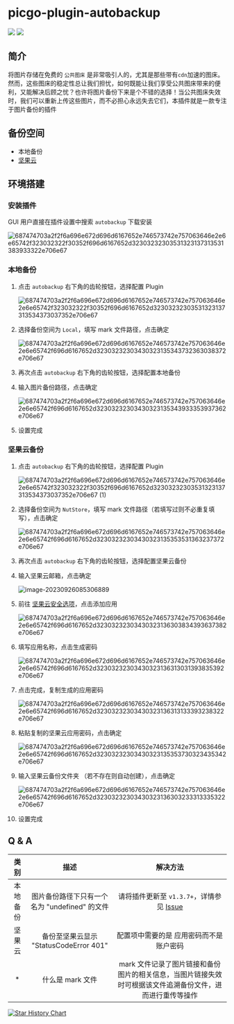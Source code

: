 # picgo-plugin-autobackup

![](https://img.shields.io/badge/release-v1.4.16-green) ![](https://img.shields.io/badge/License-MIT-blue)

## 简介

将图片存储在免费的 `公共图床` 是非常吸引人的，尤其是那些带有`cdn`加速的图床。然而，这些图床的稳定性总让我们担忧，如何既能让我们享受公共图床带来的便利，又能解决后顾之忧？也许将图片备份下来是个不错的选择！当公共图床失效时，我们可以重新上传这些图片，而不必担心永远失去它们，本插件就是一款专注于图片备份的插件

## 备份空间

- 本地备份
- [坚果云](https://www.jianguoyun.com/#/)

## 环境搭建

### 安装插件

GUI 用户直接在插件设置中搜索 `autobackup` 下载安装

![687474703a2f2f6a696e672d696d6167652e746573742e757063646e2e6e65742f323032322f30352f696d6167652d32303232303531323137313531383933322e706e67](https://image.krins.cloud/687474703a2f2f6a696e672d696d6167652e746573742e757063646e2e6e65742f323032322f30352f696d6167652d32303232303531323137313531383933322e706e67.png)

### 本地备份

1. 点击 `autobackup` 右下角的齿轮按钮，选择配置 Plugin

   ![687474703a2f2f6a696e672d696d6167652e746573742e757063646e2e6e65742f323032322f30352f696d6167652d32303232303531323137313534373037352e706e67](https://image.krins.cloud/687474703a2f2f6a696e672d696d6167652e746573742e757063646e2e6e65742f323032322f30352f696d6167652d32303232303531323137313534373037352e706e67.png)

3. 选择备份空间为 `Local`，填写 mark 文件路径，点击确定

   ![687474703a2f2f6a696e672d696d6167652e746573742e757063646e2e6e65742f696d6167652d32303232303430323135343732363038372e706e67](https://image.krins.cloud/687474703a2f2f6a696e672d696d6167652e746573742e757063646e2e6e65742f696d6167652d32303232303430323135343732363038372e706e67.png)

3. 再次点击 `autobackup` 右下角的齿轮按钮，选择配置本地备份

4. 输入图片备份路径，点击确定

   ![687474703a2f2f6a696e672d696d6167652e746573742e757063646e2e6e65742f696d6167652d32303232303430323135343933353937362e706e67](https://image.krins.cloud/687474703a2f2f6a696e672d696d6167652e746573742e757063646e2e6e65742f696d6167652d32303232303430323135343933353937362e706e67.png)

5. 设置完成

### 坚果云备份

1. 点击 `autobackup` 右下角的齿轮按钮，选择配置 Plugin

   ![687474703a2f2f6a696e672d696d6167652e746573742e757063646e2e6e65742f323032322f30352f696d6167652d32303232303531323137313534373037352e706e67 (1)](https://image.krins.cloud/687474703a2f2f6a696e672d696d6167652e746573742e757063646e2e6e65742f323032322f30352f696d6167652d32303232303531323137313534373037352e706e67%20(1).png)

3. 选择备份空间为 `NutStore`，填写 mark 文件路径（若填写过则不必重复填写），点击确定

   ![687474703a2f2f6a696e672d696d6167652e746573742e757063646e2e6e65742f696d6167652d32303232303430323135353531363237372e706e67](https://image.krins.cloud/687474703a2f2f6a696e672d696d6167652e746573742e757063646e2e6e65742f696d6167652d32303232303430323135353531363237372e706e67.png)

4. 再次点击 `autobackup` 右下角的齿轮按钮，选择配置坚果云备份

5. 输入坚果云邮箱，点击确定

   ![image-20230926085306889](https://image.krins.cloud/image-20230926085306889.png)

6. 前往 [坚果云安全选项](https://www.jianguoyun.com/#/safety)，点击添加应用

   ![687474703a2f2f6a696e672d696d6167652e746573742e757063646e2e6e65742f696d6167652d32303232303430323136303834393637382e706e67](https://image.krins.cloud/687474703a2f2f6a696e672d696d6167652e746573742e757063646e2e6e65742f696d6167652d32303232303430323136303834393637382e706e67.png)

6. 填写应用名称，点击生成密码

   ![687474703a2f2f6a696e672d696d6167652e746573742e757063646e2e6e65742f696d6167652d32303232303430323136313031393835392e706e67](https://image.krins.cloud/687474703a2f2f6a696e672d696d6167652e746573742e757063646e2e6e65742f696d6167652d32303232303430323136313031393835392e706e67.png)

6. 点击完成，复制生成的应用密码

   ![687474703a2f2f6a696e672d696d6167652e746573742e757063646e2e6e65742f696d6167652d32303232303430323136313133393238322e706e67](https://image.krins.cloud/687474703a2f2f6a696e672d696d6167652e746573742e757063646e2e6e65742f696d6167652d32303232303430323136313133393238322e706e67.png)

6. 粘贴复制的坚果云应用密码，点击确定

   ![687474703a2f2f6a696e672d696d6167652e746573742e757063646e2e6e65742f696d6167652d32303232303430323135353730323435342e706e67](https://image.krins.cloud/687474703a2f2f6a696e672d696d6167652e746573742e757063646e2e6e65742f696d6167652d32303232303430323135353730323435342e706e67.png)

7. 输入坚果云备份文件夹 （若不存在则自动创建），点击确定

   ![687474703a2f2f6a696e672d696d6167652e746573742e757063646e2e6e65742f696d6167652d32303232303430323136303233313335322e706e67](https://image.krins.cloud/687474703a2f2f6a696e672d696d6167652e746573742e757063646e2e6e65742f696d6167652d32303232303430323136303233313335322e706e67.png)

8. 设置完成


## Q & A

|   类别   |                     描述                      |                           解决方法                           |
| :------: | :-------------------------------------------: | :----------------------------------------------------------: |
| 本地备份 | 图片备份路径下只有一个名为 "undefined" 的文件 | 请将插件更新至 `v1.3.7+`，详情参见 [Issue](https://github.com/Redns/picgo-plugin-autobackup/issues/1) |
|  坚果云  |    备份至坚果云显示 "StatusCodeError 401"     |           配置项中需要的是 应用密码而不是账户密码            |
|    *     |               什么是 mark 文件                | mark 文件记录了图片链接和备份图片的相关信息，当图片链接失效时可根据该文件追溯备份文件，进而进行重传等操作 |




[![Star History Chart](https://api.star-history.com/svg?repos=Redns/picgo-plugin-autobackup&type=Date)](https://star-history.com/#Redns/picgo-plugin-autobackup&Date)
